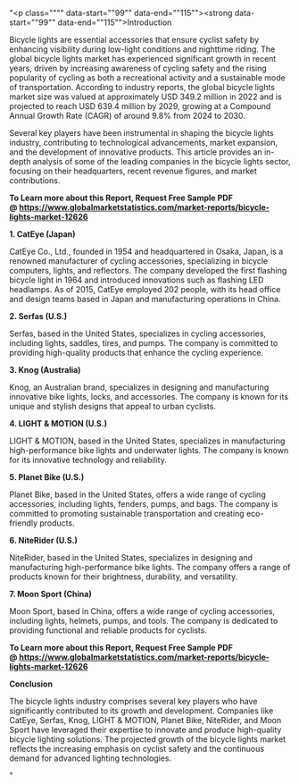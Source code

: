 "<p class="""" data-start=""99"" data-end=""115""><strong data-start=""99"" data-end=""115"">Introduction</strong></p>
<p class="""" data-start=""117"" data-end=""312""><span class=""relative -mx-px my-[-0.2rem] rounded px-px py-[0.2rem]"">Bicycle lights are essential accessories that ensure cyclist safety by enhancing visibility during low-light conditions and nighttime riding.</span> <span class=""relative -mx-px my-[-0.2rem] rounded px-px py-[0.2rem]"">The global bicycle lights market has experienced significant growth in recent years, driven by increasing awareness of cycling safety and the rising popularity of cycling as both a recreational activity and a sustainable mode of transportation.</span> <span class=""relative -mx-px my-[-0.2rem] rounded px-px py-[0.2rem]"">According to industry reports, the global bicycle lights market size was valued at approximately USD 349.2 million in 2022 and is projected to reach USD 639.4 million by 2029, growing at a Compound Annual Growth Rate (CAGR) of around 9.8% from 2024 to 2030.</span>&nbsp;</p>
<p class="""" data-start=""314"" data-end=""583""><span class=""relative -mx-px my-[-0.2rem] rounded px-px py-[0.2rem]"">Several key players have been instrumental in shaping the bicycle lights industry, contributing to technological advancements, market expansion, and the development of innovative products.</span> This article provides an in-depth analysis of some of the leading companies in the bicycle lights sector, focusing on their headquarters, recent revenue figures, and market contributions.</p>
<p class="""" data-start=""314"" data-end=""583""><strong>To Learn more about this Report, Request Free Sample PDF @&nbsp;<a href=""https://www.globalmarketstatistics.com/market-reports/bicycle-lights-market-12626"">https://www.globalmarketstatistics.com/market-reports/bicycle-lights-market-12626</a></strong></p>
<p class="""" data-start=""585"" data-end=""606""><strong data-start=""585"" data-end=""606"">1. CatEye (Japan)</strong></p>
<p class="""" data-start=""608"" data-end=""811""><span class=""relative -mx-px my-[-0.2rem] rounded px-px py-[0.2rem]"">CatEye Co., Ltd., founded in 1954 and headquartered in Osaka, Japan, is a renowned manufacturer of cycling accessories, specializing in bicycle computers, lights, and reflectors.</span> <span class=""relative -mx-px my-[-0.2rem] rounded px-px py-[0.2rem]"">The company developed the first flashing bicycle light in 1964 and introduced innovations such as flashing LED headlamps.</span> <span class=""relative -mx-px my-[-0.2rem] rounded px-px py-[0.2rem]"">As of 2015, CatEye employed 202 people, with its head office and design teams based in Japan and manufacturing operations in China.</span> </p>
<p class="""" data-start=""813"" data-end=""833""><strong data-start=""813"" data-end=""833"">2. Serfas (U.S.)</strong></p>
<p class="""" data-start=""835"" data-end=""1000""><span class=""relative -mx-px my-[-0.2rem] rounded px-px py-[0.2rem]"">Serfas, based in the United States, specializes in cycling accessories, including lights, saddles, tires, and pumps.</span> <span class=""relative -mx-px my-[-0.2rem] rounded px-px py-[0.2rem]"">The company is committed to providing high-quality products that enhance the cycling experience.</span></p>
<p class="""" data-start=""1002"" data-end=""1025""><strong data-start=""1002"" data-end=""1025"">3. Knog (Australia)</strong></p>
<p class="""" data-start=""1027"" data-end=""1192""><span class=""relative -mx-px my-[-0.2rem] rounded px-px py-[0.2rem]"">Knog, an Australian brand, specializes in designing and manufacturing innovative bike lights, locks, and accessories.</span> <span class=""relative -mx-px my-[-0.2rem] rounded px-px py-[0.2rem]"">The company is known for its unique and stylish designs that appeal to urban cyclists.</span>&nbsp;</p>
<p class="""" data-start=""1194"" data-end=""1222""><strong data-start=""1194"" data-end=""1222"">4. LIGHT &amp; MOTION (U.S.)</strong></p>
<p class="""" data-start=""1224"" data-end=""1389""><span class=""relative -mx-px my-[-0.2rem] rounded px-px py-[0.2rem]"">LIGHT &amp; MOTION, based in the United States, specializes in manufacturing high-performance bike lights and underwater lights.</span> <span class=""relative -mx-px my-[-0.2rem] rounded px-px py-[0.2rem]"">The company is known for its innovative technology and reliability.</span>&nbsp;</p>
<p class="""" data-start=""1391"" data-end=""1416""><strong data-start=""1391"" data-end=""1416"">5. Planet Bike (U.S.)</strong></p>
<p class="""" data-start=""1418"" data-end=""1583""><span class=""relative -mx-px my-[-0.2rem] rounded px-px py-[0.2rem]"">Planet Bike, based in the United States, offers a wide range of cycling accessories, including lights, fenders, pumps, and bags.</span> <span class=""relative -mx-px my-[-0.2rem] rounded px-px py-[0.2rem]"">The company is committed to promoting sustainable transportation and creating eco-friendly products.</span> </p>
<p class="""" data-start=""1585"" data-end=""1608""><strong data-start=""1585"" data-end=""1608"">6. NiteRider (U.S.)</strong></p>
<p class="""" data-start=""1610"" data-end=""1775""><span class=""relative -mx-px my-[-0.2rem] rounded px-px py-[0.2rem]"">NiteRider, based in the United States, specializes in designing and manufacturing high-performance bike lights.</span> <span class=""relative -mx-px my-[-0.2rem] rounded px-px py-[0.2rem]"">The company offers a range of products known for their brightness, durability, and versatility.</span>&nbsp;</p>
<p class="""" data-start=""1777"" data-end=""1802""><strong data-start=""1777"" data-end=""1802"">7. Moon Sport (China)</strong></p>
<p class="""" data-start=""1804"" data-end=""1969""><span class=""relative -mx-px my-[-0.2rem] rounded px-px py-[0.2rem]"">Moon Sport, based in China, offers a wide range of cycling accessories, including lights, helmets, pumps, and tools.</span> <span class=""relative -mx-px my-[-0.2rem] rounded px-px py-[0.2rem]"">The company is dedicated to providing functional and reliable products for cyclists.</span> </p>
<p class="""" data-start=""1804"" data-end=""1969""><strong>To Learn more about this Report, Request Free Sample PDF @&nbsp;<a href=""https://www.globalmarketstatistics.com/market-reports/bicycle-lights-market-12626"">https://www.globalmarketstatistics.com/market-reports/bicycle-lights-market-12626</a></strong></p>
<p class="""" data-start=""1971"" data-end=""1985""><strong data-start=""1971"" data-end=""1985"">Conclusion</strong></p>
<p class="""" data-start=""1987"" data-end=""2152""><span class=""relative -mx-px my-[-0.2rem] rounded px-px py-[0.2rem]"">The bicycle lights industry comprises several key players who have significantly contributed to its growth and development.</span> <span class=""relative -mx-px my-[-0.2rem] rounded px-px py-[0.2rem]"">Companies like CatEye, Serfas, Knog, LIGHT &amp; MOTION, Planet Bike, NiteRider, and Moon Sport have leveraged their expertise to innovate and produce high-quality bicycle lighting solutions.</span> <span class=""relative -mx-px my-[-0.2rem] rounded px-px py-[0.2rem]"">The projected growth of the bicycle lights market reflects the increasing emphasis on cyclist safety and the continuous demand for advanced lighting technologies.</span></p>"
